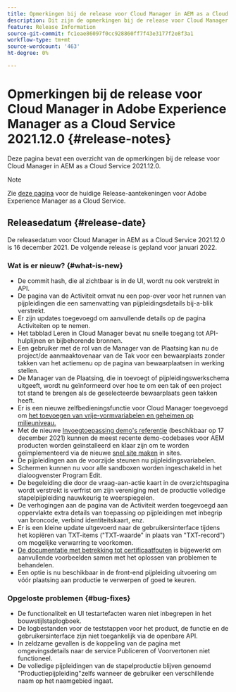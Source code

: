 ```yaml
---
title: Opmerkingen bij de release voor Cloud Manager in AEM as a Cloud Service versie 2021.12.0
description: Dit zijn de opmerkingen bij de release voor Cloud Manager in AEM as a Cloud Service release 2021.12.0.
feature: Release Information
source-git-commit: fc1eae86097f0cc928860ff7f43e3177f2e8f3a1
workflow-type: tm+mt
source-wordcount: '463'
ht-degree: 0%

---
```



# Opmerkingen bij de release voor Cloud Manager in Adobe Experience Manager as a Cloud Service 2021.12.0 {#release-notes}

Deze pagina bevat een overzicht van de opmerkingen bij de release voor Cloud Manager in AEM as a Cloud Service 2021.12.0.

>[!NOTE]
>
>Zie [deze pagina](/help/release-notes/release-notes-cloud/release-notes-current.md) voor de huidige Release-aantekeningen voor Adobe Experience Manager as a Cloud Service.

## Releasedatum {#release-date}

De releasedatum voor Cloud Manager in AEM as a Cloud Service 2021.12.0 is 16 december 2021. De volgende release is gepland voor januari 2022.

### Wat is er nieuw? {#what-is-new}

* De commit hash, die al zichtbaar is in de UI, wordt nu ook verstrekt in API.
* De pagina van de Activiteit omvat nu een pop-over voor het runnen van pijpleidingen die een samenvatting van pijpleidingsdetails bij-a-blik verstrekt.
* Er zijn updates toegevoegd om aanvullende details op de pagina Activiteiten op te nemen.
* Het tabblad Leren in Cloud Manager bevat nu snelle toegang tot API-hulplijnen en bijbehorende bronnen.
* Een gebruiker met de rol van de Manager van de Plaatsing kan nu de project/de aanmaaktovenaar van de Tak voor een bewaarplaats zonder takken van het actiemenu op de pagina van bewaarplaatsen in werking stellen.
* De Manager van de Plaatsing, die in toevoegt of pijpleidingswerkschema uitgeeft, wordt nu geïnformeerd over hoe te om een tak of een project tot stand te brengen als de geselecteerde bewaarplaats geen takken heeft.
* Er is een nieuwe zelfbedieningsfunctie voor Cloud Manager toegevoegd om [het toevoegen van vrije-vormvariabelen en geheimen op milieuniveau.](/help/implementing/cloud-manager/environment-variables.md)
* Met de nieuwe [Invoegtoepassing demo&#39;s referentie](/help/journey-sites/demos-add-on/overview.md) (beschikbaar op 17 december 2021) kunnen de meest recente demo-codebases voor AEM producten worden geïnstalleerd en klaar zijn om te worden geïmplementeerd via de nieuwe [snel site maken](/help/journey-sites/quick-site/overview.md) in sites.
* De pijpleidingen aan de voorzijde steunen nu pijpleidingsvariabelen.
* Schermen kunnen nu voor alle sandboxen worden ingeschakeld in het dialoogvenster Program Edit.
* De begeleiding die door de vraag-aan-actie kaart in de overzichtspagina wordt verstrekt is verfrist om zijn vereniging met de productie volledige stapelpijpleiding nauwkeurig te weerspiegelen.
* De verhogingen aan de pagina van de Activiteit werden toegevoegd aan oppervlakte extra details van toepassing op pijpleidingen met inbegrip van broncode, verbind identiteitskaart, enz.
* Er is een kleine update uitgevoerd naar de gebruikersinterface tijdens het kopiëren van TXT-items (&quot;TXT-waarde&quot; in plaats van &quot;TXT-record&quot;) om mogelijke verwarring te voorkomen.
* [De documentatie met betrekking tot certificaatfouten](/help/implementing/cloud-manager/managing-ssl-certifications/add-ssl-certificate.md#certificate-errors) is bijgewerkt om aanvullende voorbeelden samen met het oplossen van problemen te behandelen.
* Een optie is nu beschikbaar in de front-end pijpleiding uitvoering om vóór plaatsing aan productie te verwerpen of goed te keuren.

### Opgeloste problemen {#bug-fixes}

* De functionaliteit en UI testartefacten waren niet inbegrepen in het bouwstijlstaplogboek.
* De logbestanden voor de teststappen voor het product, de functie en de gebruikersinterface zijn niet toegankelijk via de openbare API.
* In zeldzame gevallen is de koppeling van de pagina met omgevingsdetails naar de service Publiceren of Voorvertonen niet functioneel.
* De volledige pijpleidingen van de stapelproductie blijven genoemd &quot;Productiepijpleiding&quot;zelfs wanneer de gebruiker een verschillende naam op het naamgebied ingaat.
